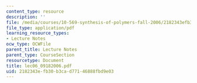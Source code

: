 ```yaml
---
content_type: resource
description: ''
file: /media/courses/10-569-synthesis-of-polymers-fall-2006/2182343efb30b3cad77146888fbd9e03_lec06_09182006.pdf
file_type: application/pdf
learning_resource_types:
- Lecture Notes
ocw_type: OCWFile
parent_title: Lecture Notes
parent_type: CourseSection
resourcetype: Document
title: lec06_09182006.pdf
uid: 2182343e-fb30-b3ca-d771-46888fbd9e03
---
```

